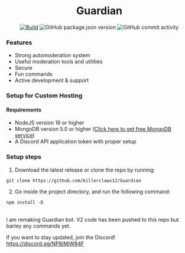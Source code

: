 <h1 align="center">
  Guardian
  <br>
</h1>

<p align="center">
<a href="https://github.com/killerclaws12/Guardian/actions/workflows/build.yml"><img src="https://github.com/killerclaws12/Guardian/actions/workflows/built.yml/badge.svg" alt="Build"></a
<img src="https://img.shields.io/github/license/killerclaws12/Guardian?label=License" alt="GitHub">
<img src="https://img.shields.io/github/package-json/v/killerclaws12/Guardian?label=Version" alt="GitHub package.json version">
<img src="https://img.shields.io/github/commit-activity/w/killerclaws12/Guardian?label=Commit%20Activity" alt="GitHub commit activity">
</p>

### Features

- Strong automoderation system 
- Useful moderation tools and utilities 
- Secure
- Fun commands
- Active development & support
  
 ### Setup for Custom Hosting

#### Requirements
* NodeJS version 16 or higher
* MongoDB version 5.0 or higher ([Click here to get free MongoDB service](https://www.mongodb.com/atlas))
* A Discord API application token with proper setup
  
### Setup steps

1. Download the latest release or clone the repo by running:

```
git clone https://github.com/killerclaws12/Guardian
```

2. Go inside the project directory, and run the following command:

```
npm install -D
```

<br>
I am remaking Guardian bot. V2 code has been pushed to this repo but barley any commands yet.

If you want to stay updated, join the Discord! https://discord.gg/NP8jMjW84F
